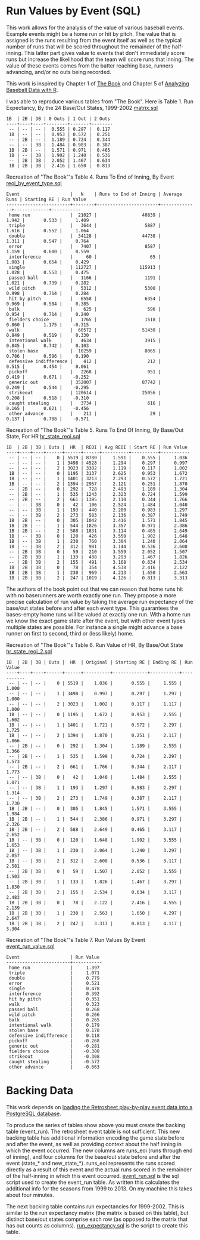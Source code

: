 Run Values by Event (SQL)
=========================

This work allows for the analysis of the value of various baseball events. Example events might be a home run or hit by pitch. The value that is assigned is the runs resulting from the event itself as well as the typical number of runs that will be scored throughout the remainder of the half-inning. This latter part gives value to events that don't immediately score runs but increase the likelihood that the team will score runs that inning. The value of these events comes from the batter reaching base, runners advancing, and/or no outs being recorded.

This work is inspired by Chapter 1 of [The Book](http://www.amazon.com/gp/product/B00GW6A89Y) and Chapter 5 of [Analyzing Baseball Data with R](http://www.amazon.com/Analyzing-Baseball-Data-Chapman-Hall-ebook/dp/B00GBC36S4/ref=sr_sp-atf_title_1_1?s=digital-text&ie=UTF8&qid=1409819843&sr=1-1&keywords=Analyzing+Baseball+Data+with+R).

I was able to reproduce various tables from "The Book". Here is Table 1. Run Expectancy, By the 24 Base/Out States, 1999-2002 [matrix.sql](matrix.sql)

    1B  | 2B | 3B | 0 Outs | 1 Out | 2 Outs
    ----+----+----+--------+-------+--------
     -- | -- | -- |  0.555 | 0.297 |  0.117
     1B | -- | -- |  0.953 | 0.572 |  0.251
     -- | 2B | -- |  1.189 | 0.724 |  0.344
     -- | -- | 3B |  1.484 | 0.983 |  0.387
     1B | 2B | -- |  1.571 | 0.971 |  0.465
     1B | -- | 3B |  1.902 | 1.240 |  0.536
     -- | 2B | 3B |  2.052 | 1.467 |  0.634
     1B | 2B | 3B |  2.416 | 1.650 |  0.813

Recreation of "The Book"'s Table 4. Runs To End of Inning, By Event [reoi_by_event_type.sql](reoi_by_event_type.sql)

    Event                   |   N    | Runs to End of Inning | Average Runs | Starting RE | Run Value
    ------------------------+--------+-----------------------+--------------+-------------+-----------
     home run               |  21027 |                 40839 |        1.942 |       0.533 |     1.409
     triple                 |   3644 |                  5887 |        1.616 |       0.552 |     1.064
     double                 |  34128 |                 44738 |        1.311 |       0.547 |     0.764
     error                  |   7407 |                  8587 |        1.159 |       0.600 |     0.559
     interference           |     60 |                    65 |        1.083 |       0.654 |     0.429
     single                 | 112727 |                115913 |        1.028 |       0.553 |     0.475
     passed ball            |   1166 |                  1191 |        1.021 |       0.739 |     0.282
     wild pitch             |   5312 |                  5300 |        0.998 |       0.714 |     0.284
     hit by pitch           |   6558 |                  6354 |        0.969 |       0.584 |     0.385
     balk                   |    625 |                   596 |        0.954 |       0.714 |     0.240
     fielders choice        |   1765 |                  1518 |        0.860 |       1.175 |    -0.315
     walk                   |  60572 |                 51430 |        0.849 |       0.519 |     0.330
     intentional walk       |   4634 |                  3915 |        0.845 |       0.742 |     0.103
     stolen base            |  10259 |                  8065 |        0.786 |       0.596 |     0.190
     defensive indifference |    412 |                   212 |        0.515 |       0.454 |     0.061
     pickoff                |   2268 |                   951 |        0.419 |       0.671 |    -0.252
     generic out            | 352007 |                 87742 |        0.249 |       0.544 |    -0.295
     strikeout              | 120614 |                 25056 |        0.208 |       0.518 |    -0.310
     caught stealing        |   3734 |                   616 |        0.165 |       0.621 |    -0.456
     other advance          |    211 |                    29 |        0.137 |       0.708 |    -0.571

Recreation of "The Book"'s Table 5. Runs To End Of Inning, By Base/Out State, For HR [hr_state_reoi.sql](hr_state_reoi.sql)

    1B  | 2B | 3B | Outs |  HR  | REOI | Avg REOI | Start RE | Run Value
    ----+----+----+------+------+------+----------+----------+-----------
     -- | -- | -- |    0 | 5519 | 8780 |    1.591 |    0.555 |     1.036
     -- | -- | -- |    1 | 3498 | 4528 |    1.294 |    0.297 |     0.997
     -- | -- | -- |    2 | 3023 | 3382 |    1.119 |    0.117 |     1.002
     1B | -- | -- |    0 | 1195 | 3137 |    2.625 |    0.953 |     1.672
     1B | -- | -- |    1 | 1401 | 3213 |    2.293 |    0.572 |     1.721
     1B | -- | -- |    2 | 1394 | 2957 |    2.121 |    0.251 |     1.870
     -- | 2B | -- |    0 |  292 |  728 |    2.493 |    1.189 |     1.304
     -- | 2B | -- |    1 |  535 | 1243 |    2.323 |    0.724 |     1.599
     -- | 2B | -- |    2 |  661 | 1395 |    2.110 |    0.344 |     1.766
     -- | -- | 3B |    0 |   42 |  106 |    2.524 |    1.484 |     1.040
     -- | -- | 3B |    1 |  193 |  440 |    2.280 |    0.983 |     1.297
     -- | -- | 3B |    2 |  273 |  583 |    2.136 |    0.387 |     1.749
     1B | 2B | -- |    0 |  305 | 1042 |    3.416 |    1.571 |     1.845
     1B | 2B | -- |    1 |  544 | 1826 |    3.357 |    0.971 |     2.386
     1B | 2B | -- |    2 |  588 | 1831 |    3.114 |    0.465 |     2.649
     1B | -- | 3B |    0 |  120 |  426 |    3.550 |    1.902 |     1.648
     1B | -- | 3B |    1 |  230 |  760 |    3.304 |    1.240 |     2.064
     1B | -- | 3B |    2 |  312 |  981 |    3.144 |    0.536 |     2.608
     -- | 2B | 3B |    0 |   59 |  210 |    3.559 |    2.052 |     1.507
     -- | 2B | 3B |    1 |  133 |  438 |    3.293 |    1.467 |     1.826
     -- | 2B | 3B |    2 |  155 |  491 |    3.168 |    0.634 |     2.534
     1B | 2B | 3B |    0 |   78 |  354 |    4.538 |    2.416 |     2.122
     1B | 2B | 3B |    1 |  230 |  969 |    4.213 |    1.650 |     2.563
     1B | 2B | 3B |    2 |  247 | 1019 |    4.126 |    0.813 |     3.313

The authors of the book point out that we can reason that home runs hit with no baserunners are worth exactly one run. They propose a more precise calculation of run value by taking the average run expectancy of the base/out states before and after each event type. This guarantees the bases-empty home runs will be valued at exactly one run. With a home run we know the exact game state after the event, but with other event types multiple states are possible. For instance a single might advance a base runner on first to second, third or (less likely) home.

Recreation of "The Book"'s Table 6. Run Value of HR, By Base/Out State [hr_state_reoi_2.sql](hr_state_reoi_2.sql)

    1B  | 2B | 3B | Outs |  HR  | Original | Starting RE | Ending RE | Run Value
    ----+----+----+------+------+----------+-------------+-----------+-----------
     -- | -- | -- |    0 | 5519 |    1.036 |       0.555 |     1.555 |     1.000
     -- | -- | -- |    1 | 3498 |    0.997 |       0.297 |     1.297 |     1.000
     -- | -- | -- |    2 | 3023 |    1.002 |       0.117 |     1.117 |     1.000
     1B | -- | -- |    0 | 1195 |    1.672 |       0.953 |     2.555 |     1.602
     1B | -- | -- |    1 | 1401 |    1.721 |       0.572 |     2.297 |     1.725
     1B | -- | -- |    2 | 1394 |    1.870 |       0.251 |     2.117 |     1.866
     -- | 2B | -- |    0 |  292 |    1.304 |       1.189 |     2.555 |     1.366
     -- | 2B | -- |    1 |  535 |    1.599 |       0.724 |     2.297 |     1.573
     -- | 2B | -- |    2 |  661 |    1.766 |       0.344 |     2.117 |     1.773
     -- | -- | 3B |    0 |   42 |    1.040 |       1.484 |     2.555 |     1.071
     -- | -- | 3B |    1 |  193 |    1.297 |       0.983 |     2.297 |     1.314
     -- | -- | 3B |    2 |  273 |    1.749 |       0.387 |     2.117 |     1.730
     1B | 2B | -- |    0 |  305 |    1.845 |       1.571 |     3.555 |     1.984
     1B | 2B | -- |    1 |  544 |    2.386 |       0.971 |     3.297 |     2.326
     1B | 2B | -- |    2 |  588 |    2.649 |       0.465 |     3.117 |     2.652
     1B | -- | 3B |    0 |  120 |    1.648 |       1.902 |     3.555 |     1.653
     1B | -- | 3B |    1 |  230 |    2.064 |       1.240 |     3.297 |     2.057
     1B | -- | 3B |    2 |  312 |    2.608 |       0.536 |     3.117 |     2.581
     -- | 2B | 3B |    0 |   59 |    1.507 |       2.052 |     3.555 |     1.503
     -- | 2B | 3B |    1 |  133 |    1.826 |       1.467 |     3.297 |     1.830
     -- | 2B | 3B |    2 |  155 |    2.534 |       0.634 |     3.117 |     2.483
     1B | 2B | 3B |    0 |   78 |    2.122 |       2.416 |     4.555 |     2.139
     1B | 2B | 3B |    1 |  230 |    2.563 |       1.650 |     4.297 |     2.647
     1B | 2B | 3B |    2 |  247 |    3.313 |       0.813 |     4.117 |     3.304

Recreation of "The Book"'s Table 7. Run Values By Event [event_run_value.sql](event_run_value.sql)

    Event                   | Run Value
    ------------------------+-----------
     home run               |     1.397
     triple                 |     1.071
     double                 |     0.779
     error                  |     0.521
     single                 |     0.478
     interference           |     0.392
     hit by pitch           |     0.351
     walk                   |     0.323
     passed ball            |     0.268
     wild pitch             |     0.266
     balk                   |     0.265
     intentional walk       |     0.179
     stolen base            |     0.178
     defensive indifference |     0.118
     pickoff                |    -0.268
     generic out            |    -0.281
     fielders choice        |    -0.300
     strikeout              |    -0.308
     caught stealing        |    -0.572
     other advance          |    -0.663

Backing Data
============

This work depends on [loading the Retrosheet play-by-play event data into a PostgreSQL database](/retrosheet/).

To produce the series of tables show above you must create the backing table (event_run). The retrosheet event table is not sufficient. This new backing table has additional information encoding the game state before and after the event, as well as providing context about the half inning in which the event occurred. The new columns are runs_eoi (runs through end of inning), and four columns for the base/out state before and after the event (state_* and new_state_*). runs_eoi represents the runs scored directly as a result of this event and the actual runs scored in the remainder of the half-inning in which this event occurred. [event_run.sql](event_run.sql) is the sql script used to create the event_run table. As written this calculates the additional info for the seasons from 1999 to 2013. On my machine this takes about four minutes.

The next backing table contains run expectancies for 1999-2002. This is similar to the run expectancy matrix (the matrix is based on this table), but distinct base/out states comprise each row (as opposed to the matrix that has out counts as columns). [run_expectancy.sql](run_expectancy.sql) is the script to create this table.
